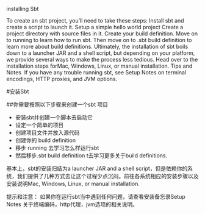 installing Sbt

To create an sbt project, you’ll need to take these steps:
Install sbt and create a script to launch it.
Setup a simple hello world project
Create a project directory with source files in it.
Create your build definition.
Move on to running to learn how to run sbt.
Then move on to .sbt build definition to learn more about build definitions.
Ultimately, the installation of sbt boils down to a launcher JAR and a shell script, but depending on your platform, we provide several ways to make the process less tedious. Head over to the installation steps forMac, Windows, Linux, or manual installation.
Tips and Notes 
If you have any trouble running sbt, see Setup Notes on terminal encodings, HTTP proxies, and JVM options.


#安装Sbt

##你需要按照以下步骤来创建一个sbt 项目

* 安装sbt并创建一个脚本去启动它
* 设定一个简单的项目
* 创建项目文件并放入源代码
* 创建你的 build definition
* 移步 running 去学习怎么样运行sbt
* 然后移步.sbt build definition t去学习更多关于build definitions.

基本上，sbt的安装归结为a launcher JAR and a shell script，但是依赖你的系统，我们提供了几种方式去让这个过程少点沉闷。前往各系统相应的安装步骤以及安装说明Mac, Windows, Linux, or manual installation.

提示和注意：
如果你在运行sbt当中遇到任何问题，请查看安装备忘录Setup Notes 关于终端编码，http代理，jvm选项的相关说明。

